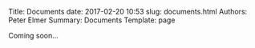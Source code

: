 Title: Documents
date: 2017-02-20 10:53
slug: documents.html
Authors: Peter Elmer
Summary: Documents
Template: page

Coming soon...
